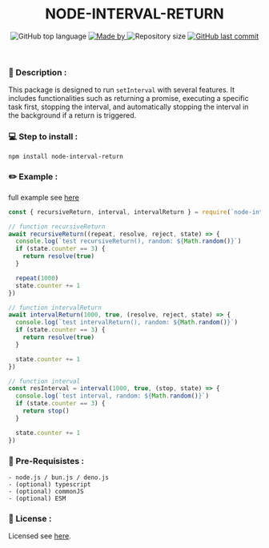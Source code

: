 <h1 align="center">
    NODE-INTERVAL-RETURN
</h1>

<p align="center">
  <img alt="GitHub top language" src="https://img.shields.io/github/languages/top/damartripamungkas/node-interval-return?color=04D361&labelColor=000000">
  
  <a href="#">
    <img alt="Made by" src="https://img.shields.io/static/v1?label=made%20by&message=damartripamungkas&color=04D361&labelColor=000000">
  </a>
  
  <img alt="Repository size" src="https://img.shields.io/github/repo-size/damartripamungkas/node-interval-return?color=04D361&labelColor=000000">
  
  <a href="#">
    <img alt="GitHub last commit" src="https://img.shields.io/github/last-commit/damartripamungkas/node-interval-return?color=04D361&labelColor=000000">
  </a>
</p>

<br>

### 📖 Description :

This package is designed to run `setInterval` with several features. It includes functionalities such as returning a promise, executing a specific task first, stopping the interval, and automatically stopping the interval in the background if a return is triggered.

### 💻 Step to install :

```
npm install node-interval-return
```

### ✏️ Example :

full example see [here](./test)

```javascript
const { recursiveReturn, interval, intervalReturn } = require(`node-interval-return`)

// function recursiveReturn
await recursiveReturn((repeat, resolve, reject, state) => {
  console.log(`test recursiveReturn(), random: ${Math.random()}`)
  if (state.counter == 3) {
    return resolve(true)
  }

  repeat(1000)
  state.counter += 1
})

// function intervalReturn
await intervalReturn(1000, true, (resolve, reject, state) => {
  console.log(`test intervalReturn(), random: ${Math.random()}`)
  if (state.counter == 3) {
    return resolve(true)
  }

  state.counter += 1
})

// function interval
const resInterval = interval(1000, true, (stop, state) => {
  console.log(`test interval, random: ${Math.random()}`)
  if (state.counter == 3) {
    return stop()
  }

  state.counter += 1
})
```

### 🧾 Pre-Requisistes :

```
- node.js / bun.js / deno.js
- (optional) typescript
- (optional) commonJS
- (optional) ESM
```

### 📝 License :

Licensed see [here](./LICENSE).
